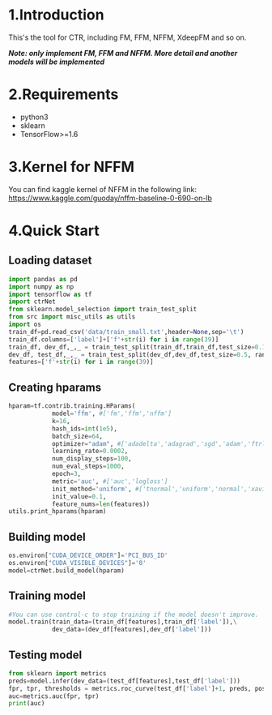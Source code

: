 # 1.Introduction

This's the tool for CTR, including FM, FFM, NFFM, XdeepFM and so on. 

***Note: only implement FM, FFM and NFFM. More detail and another models will be implemented***



# 2.Requirements

- python3
- sklearn
- TensorFlow>=1.6

# 3.Kernel for NFFM
You can find kaggle kernel of NFFM in the following link: 
https://www.kaggle.com/guoday/nffm-baseline-0-690-on-lb

#  4.Quick Start

## Loading dataset

```python
import pandas as pd
import numpy as np
import tensorflow as tf
import ctrNet
from sklearn.model_selection import train_test_split
from src import misc_utils as utils
import os
train_df=pd.read_csv('data/train_small.txt',header=None,sep='\t')
train_df.columns=['label']+['f'+str(i) for i in range(39)]
train_df, dev_df,_,_ = train_test_split(train_df,train_df,test_size=0.1, random_state=2019)
dev_df, test_df,_,_ = train_test_split(dev_df,dev_df,test_size=0.5, random_state=2019)
features=['f'+str(i) for i in range(39)]
```

##  Creating hparams

```python
hparam=tf.contrib.training.HParams(
            model='ffm', #['fm','ffm','nffm']
            k=16,
            hash_ids=int(1e5),
            batch_size=64,
            optimizer="adam", #['adadelta','adagrad','sgd','adam','ftrl','gd','padagrad','pgd','rmsprop']
            learning_rate=0.0002,
            num_display_steps=100,
            num_eval_steps=1000,
            epoch=3,
            metric='auc', #['auc','logloss']
            init_method='uniform', #['tnormal','uniform','normal','xavier_normal','xavier_uniform','he_normal','he_uniform']
            init_value=0.1,
            feature_nums=len(features))
utils.print_hparams(hparam)
```

##  Building model

```python
os.environ["CUDA_DEVICE_ORDER"]='PCI_BUS_ID'
os.environ["CUDA_VISIBLE_DEVICES"]='0'
model=ctrNet.build_model(hparam)
```

## Training model

```python
#You can use control-c to stop training if the model doesn't improve.
model.train(train_data=(train_df[features],train_df['label']),\
            dev_data=(dev_df[features],dev_df['label']))
```

## Testing model

```python
from sklearn import metrics
preds=model.infer(dev_data=(test_df[features],test_df['label']))
fpr, tpr, thresholds = metrics.roc_curve(test_df['label']+1, preds, pos_label=2)
auc=metrics.auc(fpr, tpr)
print(auc)
```




